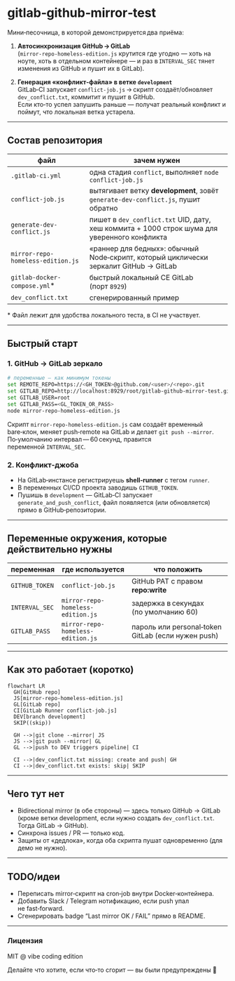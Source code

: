# gitlab‑github‑mirror‑test

Мини‑песочница, в которой демонстрируется два приёма:

1. **Автосинхронизация GitHub → GitLab**  
   (`mirror-repo-homeless-edition.js` крутится где угодно — хоть на ноуте, хоть в отдельном контейнере — и раз в `INTERVAL_SEC` тянет изменения из GitHub и пушит их в GitLab).

2. **Генерация «конфликт‑файла» в ветке `development`**  
   GitLab‑CI запускает `conflict-job.js` → скрипт создаёт/обновляет `dev_conflict.txt`, коммитит и пушит в GitHub.  
   Если кто‑то успел запушить раньше — получат реальный конфликт и поймут, что локальная ветка устарела.

---

## Состав репозитория

| файл                            | зачем нужен                                                                              |
|---------------------------------|------------------------------------------------------------------------------------------|
| `.gitlab-ci.yml`                | одна стадия `conflict`, выполняет `node conflict-job.js`                                 |
| `conflict-job.js`               | вытягивает ветку **development**, зовёт `generate-dev-conflict.js`, пушит обратно        |
| `generate-dev-conflict.js`      | пишет в `dev_conflict.txt` UID, дату, хеш коммита + 1000 строк шума для уверенного конфликта |
| `mirror-repo-homeless-edition.js` | «раннер для бедных»: обычный Node‑скрипт, который циклически зеркалит GitHub → GitLab     |
| `gitlab-docker-compose.yml`*    | быстрый локальный CE GitLab (порт `8929`)                                                |
| `dev_conflict.txt`              | сгенерированный пример                                                                  |

\* Файл лежит для удобства локального теста, в CI не участвует.

---

## Быстрый старт

### 1. GitHub → GitLab зеркало
```bash
# переменные — как минимум токены
set REMOTE_REPO=https://<GH_TOKEN>@github.com/<user>/<repo>.git
set GITLAB_REPO=http://localhost:8929/root/gitlab-github-mirror-test.git
set GITLAB_USER=root
set GITLAB_PASS=<GL_TOKEN_OR_PASS>
node mirror-repo-homeless-edition.js
````

Скрипт `mirror-repo-homeless-edition.js` сам создаёт временный bare‑клон, меняет push‑remote на GitLab и делает `git push --mirror`.
По‑умолчанию интервал — 60 секунд, правится переменной `INTERVAL_SEC`.

### 2. Конфликт‑джоба

* На GitLab‑инстансе регистрируешь **shell‑runner** с тегом `runner`.
* В переменных CI/CD проекта заводишь `GITHUB_TOKEN`.
* Пушишь в `development` — GitLab‑CI запускает `generate_and_push_conflict`, файл появляется (или обновляется) прямо в GitHub‑репозитории.

---

## Переменные окружения, которые действительно нужны

| переменная     | где используется                  | что положить                                       |
| -------------- | --------------------------------- | -------------------------------------------------- |
| `GITHUB_TOKEN` | `conflict-job.js`                 | GitHub PAT с правом **repo\:write**                |
| `INTERVAL_SEC` | `mirror-repo-homeless-edition.js` | задержка в секундах (по умолчанию 60)              |
| `GITLAB_PASS`  | `mirror-repo-homeless-edition.js` | пароль или personal‑token GitLab (если нужен push) |

---

## Как это работает (коротко)

```mermaid
flowchart LR
  GH[GitHub repo]
  JS[mirror-repo-homeless-edition.js]
  GL[GitLab repo]
  CI[GitLab Runner conflict-job.js]
  DEV[branch development]
  SKIP((skip))

  GH -->|git clone --mirror| JS
  JS -->|git push --mirror| GL
  GL -->|push to DEV triggers pipeline| CI

  CI -->|dev_conflict.txt missing: create and push| GH
  CI -->|dev_conflict.txt exists: skip| SKIP
```

---

## Чего тут **нет**

* Bidirectional mirror (в обе стороны) — здесь только GitHub → GitLab (кроме ветки development, если нужно создать `dev_conflict.txt`. Тогда GitLab → GitHub).
* Синхрона issues / PR — только код.
* Защиты от «дедлока», когда оба скрипта пушат одновременно (для демо не нужно).

---

## TODO/идеи

* Переписать mirror‑скрипт на cron‑job внутри Docker‑контейнера.
* Добавить Slack / Telegram нотификацию, если push упал не fast‑forward.
* Сгенерировать badge “Last mirror OK / FAIL” прямо в README.

---

### Лицензия

MIT @ vibe coding edition

Делайте что хотите, если что‑то сгорит — вы были предупреждены 🤟
